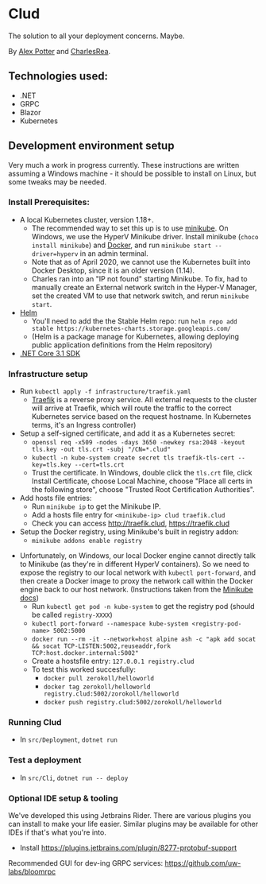 # Clud

The solution to all your deployment concerns. Maybe.

By [Alex Potter](https://github.com/AlexJPotter) and [CharlesRea](https://github.com/CharlesRea).

## Technologies used:
* .NET
* GRPC
* Blazor
* Kubernetes

## Development environment setup

Very much a work in progress currently. These instructions are written assuming a Windows machine - it should
be possible to install on Linux, but some tweaks may be needed.

### Install Prerequisites:
* A local Kubernetes cluster, version 1.18+. 
  * The recommended way to set this up is to use [minikube](https://minikube.sigs.k8s.io/docs/start/).
    On Windows, we use the HyperV Minikube driver. Install minikube (`choco install minikube`) and [Docker](https://docs.docker.com/get-docker/), 
    and run `minikube start --driver=hyperv` in an admin terminal.
  * Note that as of April 2020, we cannot use the Kubernetes built into Docker Desktop,
    since it is an older version (1.14).
  * Charles ran into an "IP not found" starting Minikube. To fix, had to manually create an External network switch
    in the Hyper-V Manager, set the created VM to use that network switch, and rerun `minikube start`.
* [Helm](https://helm.sh/docs/intro/install/)
  * You'll need to add the the Stable Helm repo: run `helm repo add stable https://kubernetes-charts.storage.googleapis.com/`
  * (Helm is a package manage for Kubernetes, allowing deploying public application definitions from the Helm repository)
* [.NET Core 3.1 SDK](https://dotnet.microsoft.com/download)

### Infrastructure setup
* Run `kubectl apply -f infrastructure/traefik.yaml`
  * [Traefik](https://docs.traefik.io/) is a reverse proxy service. All external requests to the cluster will arrive at
    Traefik, which will route the traffic to the correct Kubernetes service based on the request hostname. In Kubernetes
    terms, it's an Ingress controller)
* Setup a self-signed certificate, and add it as a Kubernetes secret:
  * `openssl req -x509 -nodes -days 3650 -newkey rsa:2048 -keyout tls.key -out tls.crt -subj "/CN=*.clud"`
  * `kubectl -n kube-system create secret tls traefik-tls-cert --key=tls.key --cert=tls.crt`
  * Trust the certificate. In Windows, double click the `tls.crt` file, click Install Certificate, choose Local Machine, choose
    "Place all certs in the following store", choose "Trusted Root Certification Authorities".
* Add hosts file entries:
  * Run `minikube ip` to get the Minikube IP.
  * Add a hosts file entry for `<minikube-ip> clud traefik.clud`
  * Check you can access http://traefik.clud,  https://traefik.clud
* Setup the Docker registry, using Minikube's built in registry addon:
  * `minikube addons enable registry`
<!-- TODO Investigate if there's a nicer way to do this -->
* Unfortunately, on Windows, our local Docker engine cannot directly talk to Minikube (as they're in different HyperV
  containers). So we need to expose the registry to our local network with `kubectl port-forward`, and then create a
  Docker image to proxy the network call within the Docker engine back to our host network. (Instructions taken from the 
  [Minikube docs](https://minikube.sigs.k8s.io/docs/handbook/registry/))
  * Run `kubectl get pod -n kube-system` to get the registry pod (should be called `registry-XXXX`)
  * `kubectl port-forward --namespace kube-system <registry-pod-name> 5002:5000`
  * `docker run --rm -it --network=host alpine ash -c "apk add socat && socat TCP-LISTEN:5002,reuseaddr,fork TCP:host.docker.internal:5002"`
  * Create a hostsfile entry: `127.0.0.1 registry.clud`
  * To test this worked succesfully:
    * `docker pull zerokoll/helloworld`
    * `docker tag zerokoll/helloworld  registry.clud:5002/zorokoll/helloworld`
    * `docker push registry.clud:5002/zorokoll/helloworld`

### Running Clud
* In `src/Deployment`, `dotnet run`

### Test a deployment
* In `src/Cli`, `dotnet run -- deploy`

### Optional IDE setup & tooling
We've developed this using Jetbrains Rider. There are various plugins you can install to make your life easier. Similar
plugins may be available for other IDEs if that's what you're into.
* Install https://plugins.jetbrains.com/plugin/8277-protobuf-support

Recommended GUI for dev-ing GRPC services: https://github.com/uw-labs/bloomrpc
